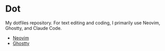 # Dot

My dotfiles repository. For text editing and coding, I primarily use Neovim, Ghostty, and Claude Code.

- [Neovim](.config/nvim)
- [Ghostty](.config/ghostty)
